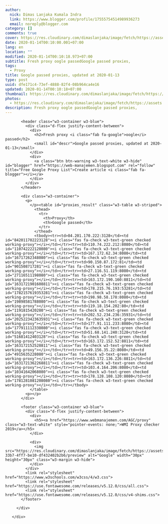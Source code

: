 ```yaml
---
author:
  nick: Dimas Lanjaka Kumala Indra
  link: https://www.blogger.com/profile/17555754514989936273
  email: noreply@blogger.com
category: []
comments: true
cover: https://res.cloudinary.com/dimaslanjaka/image/fetch/https://assets.materialup.com/uploads/82eae29e-33b7-4ff7-be10-df432402b2b6/preview
date: 2020-01-14T00:10:00.001+07:00
lang: en
location: ""
modified: 2020-01-14T00:10:18.973+07:00
subtitle: Fresh proxy oogle passedGoogle passed proxies,
tags:
  - Proxy
title: Google passed proxies, updated at 2020-01-13
type: post
uuid: dfe171c4-73ef-4888-82f4-08b964ca4e16
updated: 2020-01-14T00:10:18+07:00
thumbnail: https://res.cloudinary.com/dimaslanjaka/image/fetch/https://assets.materialup.com/uploads/82eae29e-33b7-4ff7-be10-df432402b2b6/preview
photos:
  - https://res.cloudinary.com/dimaslanjaka/image/fetch/https://assets.materialup.com/uploads/82eae29e-33b7-4ff7-be10-df432402b2b6/preview
description: Fresh proxy oogle passedGoogle passed proxies,
---
```


<div id="proxy_result_wrapper">
         <div class="w3-card-4">

           <header class="w3-container w3-blue">
             <div class="d-flex justify-content-between">
               <div>
                 <h2>Fresh proxy <i class="fab fa-google">oogle</i> passed</h2>
                 <small id="descr">Google passed proxies, updated at 2020-01-13</small>
               </div>
               <div>
                 <a class="btn btn-warning w3-text-white w3-hide" id="blogger" href="https://web-manajemen.blogspot.com" rel="follow" title="Free Google Proxy List">Create article <i class="fab fa-blogger"></i></a>
               </div>
             </div>
           </header>

           <div class="w3-container">
             <p>
               </p><table id="proxies_result" class="w3-table w3-striped">
                 <thead>
                   <tr>
                     <th>Proxy</th>
                     <th>Google passed</th>
                   </tr>
                 </thead>
                 <tbody><tr><td>84.201.170.222:3128</td><td id="842011702223128"><i class="fas fa-check w3-text-green checked working-proxy"></i></td></tr><tr><td>110.74.222.212:8080</td><td id="110742222128080"><i class="fas fa-check w3-text-green checked working-proxy"></i></td></tr><tr><td>167.172.62.34:8080</td><td id="16717262348080"><i class="fas fa-check w3-text-green checked working-proxy"></i></td></tr><tr><td>90.150.87.172:81</td><td id="901508717281"><i class="fas fa-check w3-text-green checked working-proxy"></i></td></tr><tr><td>27.116.51.119:8080</td><td id="27116511198080"><i class="fas fa-check w3-text-green checked working-proxy"></i></td></tr><tr><td>163.172.190.160:8811</td><td id="1631721901608811"><i class="fas fa-check w3-text-green checked working-proxy"></i></td></tr><tr><td>178.215.76.193:53281</td><td id="1782157619353281"><i class="fas fa-check w3-text-green checked working-proxy"></i></td></tr><tr><td>198.98.58.178:8080</td><td id="19898581788080"><i class="fas fa-check w3-text-green checked working-proxy"></i></td></tr><tr><td>119.18.154.202:80</td><td id="1191815420280"><i class="fas fa-check w3-text-green checked working-proxy"></i></td></tr><tr><td>202.52.234.236:35931</td><td id="2025223423635931"><i class="fas fa-check w3-text-green checked working-proxy"></i></td></tr><tr><td>177.91.111.233:8080</td><td id="177911112338080"><i class="fas fa-check w3-text-green checked working-proxy"></i></td></tr><tr><td>51.68.141.240:3128</td><td id="51681412403128"><i class="fas fa-check w3-text-green checked working-proxy"></i></td></tr><tr><td>163.172.152.52:8811</td><td id="163172152528811"><i class="fas fa-check w3-text-green checked working-proxy"></i></td></tr><tr><td>49.156.35.22:8080</td><td id="4915635228080"><i class="fas fa-check w3-text-green checked working-proxy"></i></td></tr><tr><td>163.172.136.226:8811</td><td id="1631721362268811"><i class="fas fa-check w3-text-green checked working-proxy"></i></td></tr><tr><td>103.4.164.206:8080</td><td id="10341642068080"><i class="fas fa-check w3-text-green checked working-proxy"></i></td></tr><tr><td>178.128.108.120:8080</td><td id="1781281081208080"><i class="fas fa-check w3-text-green checked working-proxy"></i></td></tr></tbody>
               </table>
             <p></p>
           </div>

           <footer class="w3-container w3-blue">
             <div class="d-flex justify-content-between">
               <div>
                 <h5><a href="https://www.webmanajemen.com/AGC/proxy" class="w3-text-white" style="pointer-events: none;">WMI Proxy checker 2019</a></h5>
               </div>

               <div>
                 <img src="https://res.cloudinary.com/dimaslanjaka/image/fetch/https://assets.materialup.com/uploads/82eae29e-33b7-4ff7-be10-df432402b2b6/preview" alt="Google" width="30px" height="30px" class="w3-margin w3-hide">
               </div>
             </div>
             <link rel="stylesheet" href="https://www.w3schools.com/w3css/4/w3.css">
             <link rel="stylesheet" href="https://use.fontawesome.com/releases/v5.12.0/css/all.css">
             <link rel="stylesheet" href="https://use.fontawesome.com/releases/v5.12.0/css/v4-shims.css">
           </footer>

         </div>

       </div>
